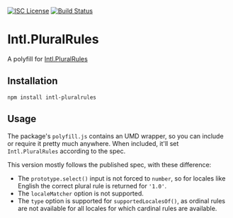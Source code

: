 [![ISC License](https://img.shields.io/npm/l/make-plural.svg)](http://en.wikipedia.org/wiki/ISC_license)
[![Build Status](https://travis-ci.org/eemeli/IntlPluralRules.svg?branch=master)](https://travis-ci.org/eemeli/IntlPluralRules)


Intl.PluralRules
================

A polyfill for [Intl.PluralRules](https://github.com/caridy/intl-plural-rules-spec)



## Installation

```
npm install intl-pluralrules
```


## Usage

The package's `polyfill.js` contains an UMD wrapper, so you can include or
require it pretty much anywhere. When included, it'll set `Intl.PluralRules`
according to the spec.

This version mostly follows the published spec, with these difference:
- The `prototype.select()` input is not forced to `number`, so for locales like
  English the correct plural rule is returned for `'1.0'`.
- The `localeMatcher` option is not supported.
- The `type` option is supported for `supportedLocalesOf()`, as ordinal rules
  are not available for all locales for which cardinal rules are available.
